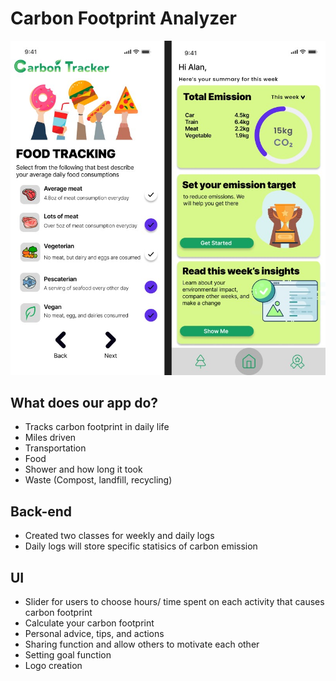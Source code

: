 # Carbon Footprint Analyzer

![Screenshot of food / home page](./FoodAndHomePage.jpg)

## What does our app do?
- Tracks carbon footprint in daily life 
- Miles driven
- Transportation
- Food 
- Shower and how long it took
- Waste (Compost, landfill, recycling)


## Back-end
- Created two classes for weekly and daily logs 
- Daily logs will store specific statisics of carbon emission 

## UI
- Slider for users to choose hours/ time spent on each activity that causes carbon footprint
- Calculate your carbon footprint
- Personal advice, tips, and actions 
- Sharing function and allow others to motivate each other 
- Setting goal function 
- Logo creation


